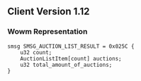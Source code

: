 ## Client Version 1.12

### Wowm Representation
```rust,ignore
smsg SMSG_AUCTION_LIST_RESULT = 0x025C {
    u32 count;    
    AuctionListItem[count] auctions;    
    u32 total_amount_of_auctions;    
}

```
